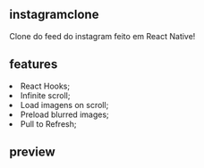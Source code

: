## instagramclone
Clone do feed do instagram feito em React Native!

## features
<li>React Hooks;</li>
<li>Infinite scroll;</li>
<li>Load imagens on scroll;</li>
<li>Preload blurred images;</li>
<li>Pull to Refresh;</li>

## preview
